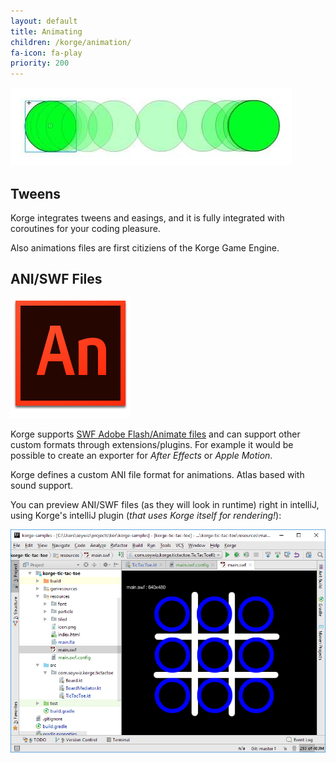 ```yaml
---
layout: default
title: Animating
children: /korge/animation/
fa-icon: fa-play
priority: 200
---
```


![](/animation/animation.jpg)

## Tweens

Korge integrates tweens and easings, and it is fully integrated with coroutines for your coding pleasure.

Also animations files are first citiziens of the Korge Game Engine.

## ANI/SWF Files

<img src="/animation/swf/logo.png" />

Korge supports [SWF Adobe Flash/Animate files](/animation/swf) and can support
other custom formats through extensions/plugins.
For example it would be possible to create an exporter for *After Effects* or *Apple Motion*.

Korge defines a custom ANI file format for animations.
Atlas based with sound support.

You can preview ANI/SWF files (as they will look in runtime) right in intelliJ, using Korge's intelliJ plugin (*that uses Korge itself for rendering!*):

![](/animation/korge-intellij-plugin-preview.png)
